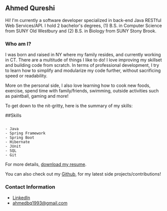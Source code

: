 ## Ahmed Qureshi

Hi! I'm currently a software developer specialized in back-end Java RESTful Web Services/API. I hold 2 bachelor's degrees, (1) B.S. in Computer Science from SUNY Old Westbury and (2) B.S. in Biology from SUNY Stony Brook. 

### Who am I?

I was born and raised in NY where my family resides, and currently working in CT. There are a multitude of things I like to do! I love improving my skillset and building code from scratch. In terms of professional development, I try to learn how to simplify and modularize my code further, without sacrificing speed or readability.

More on the personal side, I also love learning how to cook new foods, exercise, spend time with family/friends, swimming, outside activities such as paintball, gaming and more!

To get down to the nit-gritty, here is the summary of my skills:

##Skills

```

- Java
- Spring Framework
- Spring Boot
- Hibernate
- JUnit
- SQL
- Git

```

For more details, [download my resume](#).

You can also check out my [Github](https://github.com/ahmedbq), for my latest side projects/contributions!

### Contact Information
- [LinkedIn](https://www.linkedin.com/in/ahmed-qureshi-765060105/)
- ahmedbq1993@gmail.com
